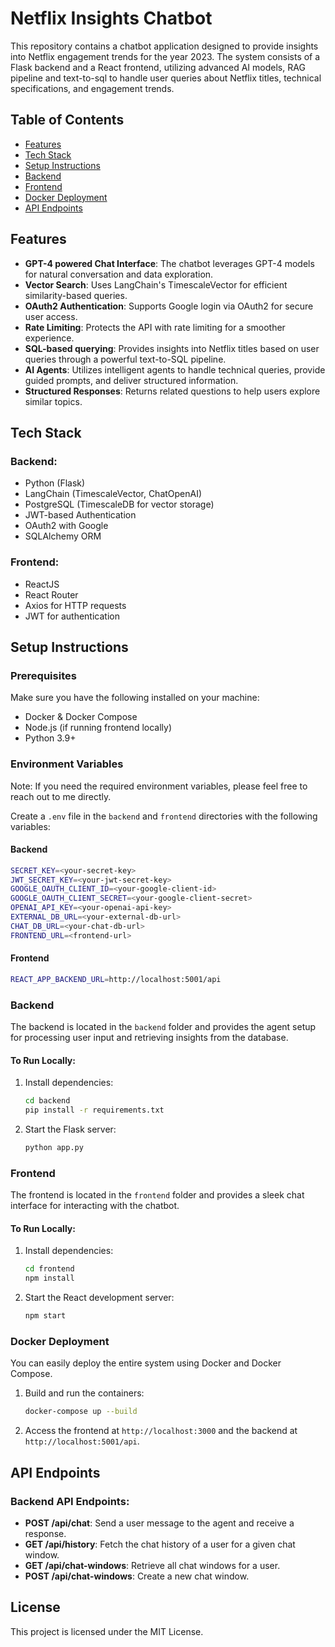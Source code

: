 
# Netflix Insights Chatbot

This repository contains a chatbot application designed to provide insights into Netflix engagement trends for the year 2023. The system consists of a Flask backend and a React frontend, utilizing advanced AI models, RAG pipeline and text-to-sql to handle user queries about Netflix titles, technical specifications, and engagement trends.

## Table of Contents

- [Features](#features)
- [Tech Stack](#tech-stack)
- [Setup Instructions](#setup-instructions)
- [Backend](#backend)
- [Frontend](#frontend)
- [Docker Deployment](#docker-deployment)
- [API Endpoints](#api-endpoints)

## Features

- **GPT-4 powered Chat Interface**: The chatbot leverages GPT-4 models for natural conversation and data exploration.
- **Vector Search**: Uses LangChain's TimescaleVector for efficient similarity-based queries.
- **OAuth2 Authentication**: Supports Google login via OAuth2 for secure user access.
- **Rate Limiting**: Protects the API with rate limiting for a smoother experience.
- **SQL-based querying**: Provides insights into Netflix titles based on user queries through a powerful text-to-SQL pipeline.
- **AI Agents**: Utilizes intelligent agents to handle technical queries, provide guided prompts, and deliver structured information.
- **Structured Responses**: Returns related questions to help users explore similar topics.


## Tech Stack

### Backend:
- Python (Flask)
- LangChain (TimescaleVector, ChatOpenAI)
- PostgreSQL (TimescaleDB for vector storage)
- JWT-based Authentication
- OAuth2 with Google
- SQLAlchemy ORM

### Frontend:
- ReactJS
- React Router
- Axios for HTTP requests
- JWT for authentication

## Setup Instructions

### Prerequisites

Make sure you have the following installed on your machine:

- Docker & Docker Compose
- Node.js (if running frontend locally)
- Python 3.9+

### Environment Variables

Note: If you need the required environment variables, please feel free to reach out to me directly.

Create a `.env` file in the `backend` and `frontend` directories with the following variables:

#### Backend
```bash
SECRET_KEY=<your-secret-key>
JWT_SECRET_KEY=<your-jwt-secret-key>
GOOGLE_OAUTH_CLIENT_ID=<your-google-client-id>
GOOGLE_OAUTH_CLIENT_SECRET=<your-google-client-secret>
OPENAI_API_KEY=<your-openai-api-key>
EXTERNAL_DB_URL=<your-external-db-url>
CHAT_DB_URL=<your-chat-db-url>
FRONTEND_URL=<frontend-url>
```

#### Frontend
```bash
REACT_APP_BACKEND_URL=http://localhost:5001/api
```

### Backend

The backend is located in the `backend` folder and provides the agent setup for processing user input and retrieving insights from the database.

#### To Run Locally:

1. Install dependencies:
    ```bash
    cd backend
    pip install -r requirements.txt
    ```

2. Start the Flask server:
    ```bash
    python app.py
    ```

### Frontend

The frontend is located in the `frontend` folder and provides a sleek chat interface for interacting with the chatbot.

#### To Run Locally:

1. Install dependencies:
    ```bash
    cd frontend
    npm install
    ```

2. Start the React development server:
    ```bash
    npm start
    ```

### Docker Deployment

You can easily deploy the entire system using Docker and Docker Compose.

1. Build and run the containers:
    ```bash
    docker-compose up --build
    ```

2. Access the frontend at `http://localhost:3000` and the backend at `http://localhost:5001/api`.

## API Endpoints

### Backend API Endpoints:

- **POST /api/chat**: Send a user message to the agent and receive a response.
- **GET /api/history**: Fetch the chat history of a user for a given chat window.
- **GET /api/chat-windows**: Retrieve all chat windows for a user.
- **POST /api/chat-windows**: Create a new chat window.

## License

This project is licensed under the MIT License.

